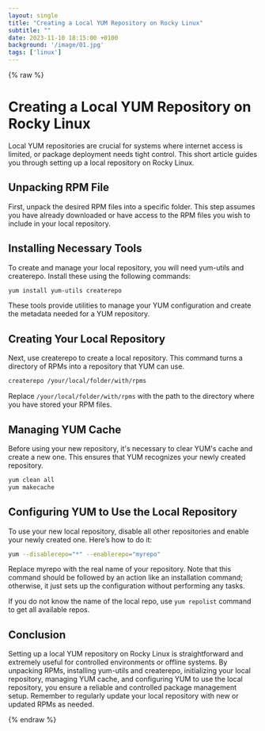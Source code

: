 ```yaml
---
layout: single
title: "Creating a Local YUM Repository on Rocky Linux"
subtitle: ""
date: 2023-11-10 18:15:00 +0100
background: '/image/01.jpg'
tags: ['linux']
---
```


{% raw %}

# Creating a Local YUM Repository on Rocky Linux

Local YUM repositories are crucial for systems where internet access is limited, or package deployment needs tight control. This short article guides you through setting up a local repository on Rocky Linux.

## Unpacking RPM File

First, unpack the desired RPM files into a specific folder. This step assumes you have already downloaded or have access to the RPM files you wish to include in your local repository.

## Installing Necessary Tools

To create and manage your local repository, you will need yum-utils and createrepo. Install these using the following commands:

````bash
yum install yum-utils createrepo
````

These tools provide utilities to manage your YUM configuration and create the metadata needed for a YUM repository.

## Creating Your Local Repository

Next, use createrepo to create a local repository. This command turns a directory of RPMs into a repository that YUM can use.


````bash
createrepo /your/local/folder/with/rpms
````

Replace ``/your/local/folder/with/rpms`` with the path to the directory where you have stored your RPM files.

## Managing YUM Cache

Before using your new repository, it's necessary to clear YUM's cache and create a new one. This ensures that YUM recognizes your newly created repository.

````bash
yum clean all
yum makecache
````

## Configuring YUM to Use the Local Repository

To use your new local repository, disable all other repositories and enable your newly created one. Here’s how to do it:

````bash
yum --disablerepo="*" --enablerepo="myrepo"
````

Replace myrepo with the real name of your repository. Note that this command should be followed by an action like an installation command; otherwise, it just sets up the configuration without performing any tasks.

If you do not know the name of the local repo, use ``yum repolist`` command to get all available repos.

## Conclusion

Setting up a local YUM repository on Rocky Linux is straightforward and extremely useful for controlled environments or offline systems. By unpacking RPMs, installing yum-utils and createrepo, initializing your local repository, managing YUM cache, and configuring YUM to use the local repository, you ensure a reliable and controlled package management setup. Remember to regularly update your local repository with new or updated RPMs as needed.

{% endraw %}